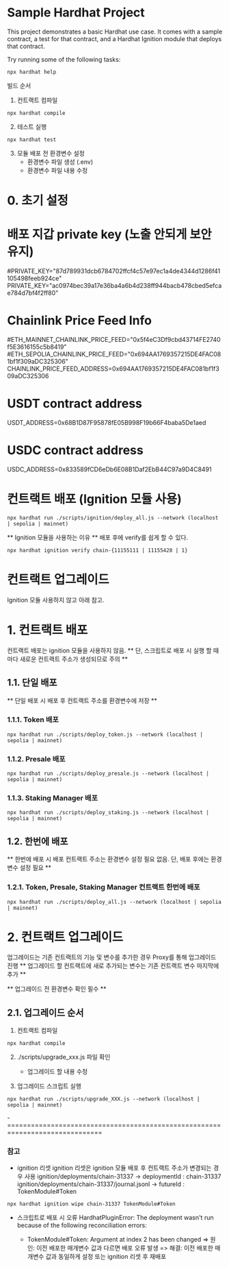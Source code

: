 # Sample Hardhat Project

This project demonstrates a basic Hardhat use case. It comes with a sample contract, a test for that contract, and a Hardhat Ignition module that deploys that contract.

Try running some of the following tasks:

```shell
npx hardhat help
```

빌드 순서

1. 컨트랙트 컴파일
   
```shell
npx hardhat compile
```

2. 테스트 실행

```shell
npx hardhat test
```

3. 모듈 배포 전 환경변수 설정
   - 환경변수 파일 생성 (.env)
   - 환경변수 파일 내용 수정
  
# 0. 초기 설정
# 배포 지갑 private key (노출 안되게 보안유지)
#PRIVATE_KEY="87d789931dcb6784702ffcf4c57e97ec1a4de4344d1286f41105498feeb924ce"
PRIVATE_KEY="ac0974bec39a17e36ba4a6b4d238ff944bacb478cbed5efcae784d7bf4f2ff80"

# Chainlink Price Feed Info
#ETH_MAINNET_CHAINLINK_PRICE_FEED="0x5f4eC3Df9cbd43714FE2740f5E3616155c5b8419"
#ETH_SEPOLIA_CHAINLINK_PRICE_FEED="0x694AA1769357215DE4FAC081bf1f309aDC325306"
CHAINLINK_PRICE_FEED_ADDRESS=0x694AA1769357215DE4FAC081bf1f309aDC325306

# USDT contract address
USDT_ADDRESS=0x68B1D87F95878fE05B998F19b66F4baba5De1aed
# USDC contract address
USDC_ADDRESS=0x833589fCD6eDb6E08B1Daf2EbB44C97a9D4C8491
  
# 컨트랙트 배포 (Ignition 모듈 사용)

```shell
npx hardhat run ./scripts/ignition/deploy_all.js --network (localhost | sepolia | mainnet)
```

** Ignition 모듈을 사용하는 이유 **
배포 후에 verify를 쉽게 할 수 있다.

```shell
npx hardhat ignition verify chain-{11155111 | 11155428 | 1}
```




# 컨트랙트 업그레이드 

Ignition 모듈 사용하지 않고 아래 참고.


# 1. 컨트랙트 배포

컨트랙트 배포는 ignition 모듈을 사용하지 않음.
** 단, 스크립트로 배포 시 실행 할 때마다 새로운 컨트랙트 주소가 생성되므로 주의 **

## 1.1. 단일 배포

** 단일 배포 시 배포 후 컨트랙트 주소를 환경변수에 저장 **


### 1.1.1. Token 배포

```shell
npx hardhat run ./scripts/deploy_token.js --network (localhost | sepolia | mainnet)
```

### 1.1.2. Presale 배포

```shell
npx hardhat run ./scripts/deploy_presale.js --network (localhost | sepolia | mainnet)
```

### 1.1.3. Staking Manager 배포

```shell
npx hardhat run ./scripts/deploy_staking.js --network (localhost | sepolia | mainnet)
```

## 1.2. 한번에 배포

** 한번에 배포 시 배포 컨트랙트 주소는 환경변수 설정 필요 없음. 단, 배포 후에는 환경변수 설정 필요 **

### 1.2.1. Token, Presale, Staking Manager 컨트랙트 한번에 배포

```shell
npx hardhat run ./scripts/deploy_all.js --network (localhost | sepolia | mainnet)
```

# 2. 컨트랙트 업그레이드

업그레이드는 기존 컨트랙트의 기능 및 변수를 추가한 경우 Proxy를 통해 업그레이드 진행
** 업그레이드 할 컨트랙트에 새로 추가되는 변수는 기존 컨트랙트 변수 마지막에 추가 **

** 업그레이드 전 환경변수 확인 필수 **

## 2.1. 업그레이드 순서

1. 컨트랙트 컴파일

```shell
npx hardhat compile
```

2. ./scripts/upgrade_xxx.js 파일 확인
    - 업그레이드 할 내용 수정

3. 업그레이드 스크립트 실행

```shell
npx hardhat run ./scripts/upgrade_XXX.js --network (localhost | sepolia | mainnet)
```

-==============================================================================





### 참고

- ignition 리셋
ignition 리셋은 ignition 모듈 배포 후 컨트랙트 주소가 변경되는 경우 사용
ignition/deployments/chain-31337 -> deploymentId :  chain-31337
ignition/deployments/chain-31337/journal.jsonl -> futureId : TokenModule#Token

```shell
npx hardhat ignition wipe chain-31337 TokenModule#Token
```

- 스크립트로 배포 시 오류
HardhatPluginError: The deployment wasn't run because of the following reconciliation errors:

  * TokenModule#Token: Argument at index 2 has been changed
    => 원인: 이전 배포한 매개변수 값과 다르면 배포 오류 발생
    => 해결: 이전 배포한 매개변수 값과 동일하게 설정 또는 ignition 리셋 후 재배포


